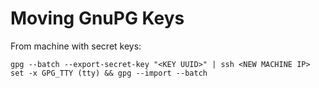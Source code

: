 # Moving GnuPG Keys 

From machine with secret keys:

`gpg --batch --export-secret-key "<KEY UUID>" | ssh <NEW MACHINE IP> set -x GPG_TTY (tty) && gpg --import --batch`
